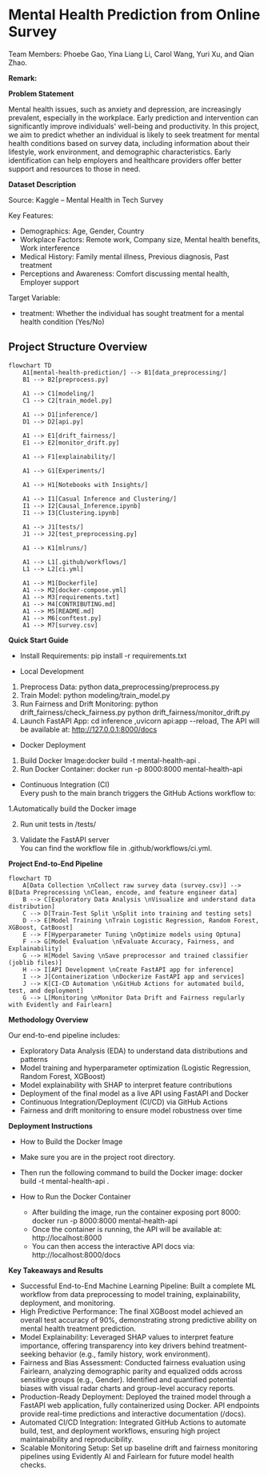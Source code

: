 # Mental Health Prediction from Online Survey
Team Members: Phoebe Gao, Yina Liang Li, Carol Wang, Yuri Xu, and Qian Zhao.

**Remark:**

**Problem Statement**

Mental health issues, such as anxiety and depression, are increasingly prevalent, especially in the workplace.
Early prediction and intervention can significantly improve individuals' well-being and productivity.
In this project, we aim to predict whether an individual is likely to seek treatment for mental health conditions based on survey data, including information about their lifestyle, work environment, and demographic characteristics.
Early identification can help employers and healthcare providers offer better support and resources to those in need.

**Dataset Description**

Source: Kaggle – Mental Health in Tech Survey

Key Features:  
- Demographics: Age, Gender, Country 
- Workplace Factors: Remote work, Company size, Mental health benefits, Work interference
- Medical History: Family mental illness, Previous diagnosis, Past treatment
- Perceptions and Awareness: Comfort discussing mental health, Employer support
  
Target Variable:
- treatment: Whether the individual has sought treatment for a mental health condition (Yes/No)

## Project Structure Overview

```mermaid
flowchart TD
    A1[mental-health-prediction/] --> B1[data_preprocessing/]
    B1 --> B2[preprocess.py]

    A1 --> C1[modeling/]
    C1 --> C2[train_model.py]

    A1 --> D1[inference/]
    D1 --> D2[api.py]

    A1 --> E1[drift_fairness/]
    E1 --> E2[monitor_drift.py]

    A1 --> F1[explainability/]

    A1 --> G1[Experiments/]

    A1 --> H1[Notebooks with Insights/]

    A1 --> I1[Casual Inference and Clustering/]
    I1 --> I2[Causal_Inference.ipynb]
    I1 --> I3[Clustering.ipynb]

    A1 --> J1[tests/]
    J1 --> J2[test_preprocessing.py]

    A1 --> K1[mlruns/]

    A1 --> L1[.github/workflows/]
    L1 --> L2[ci.yml]

    A1 --> M1[Dockerfile]
    A1 --> M2[docker-compose.yml]
    A1 --> M3[requirements.txt]
    A1 --> M4[CONTRIBUTING.md]
    A1 --> M5[README.md]
    A1 --> M6[conftest.py]
    A1 --> M7[survey.csv]
```

**Quick Start Guide**

- Install Requirements: pip install -r requirements.txt

- Local Development
1. Preprocess Data: python data_preprocessing/preprocess.py
2. Train Model: python modeling/train_model.py
3. Run Fairness and Drift Monitoring: python drift_fairness/check_fairness.py
                                      python drift_fairness/monitor_drift.py
4. Launch FastAPI App: cd inference ,uvicorn api:app --reload, The API will be available at: http://127.0.0.1:8000/docs

- Docker Deployment
1. Build Docker Image:docker build -t mental-health-api .
2. Run Docker Container: docker run -p 8000:8000 mental-health-api

-  Continuous Integration (CI)  
Every push to the main branch triggers the GitHub Actions workflow to:

  1.Automatically build the Docker image
  
  2. Run unit tests in /tests/
     
  3. Validate the FastAPI server  
You can find the workflow file in .github/workflows/ci.yml.

**Project End-to-End Pipeline**

```mermaid
flowchart TD
    A[Data Collection \nCollect raw survey data (survey.csv)] --> B[Data Preprocessing \nClean, encode, and feature engineer data]
    B --> C[Exploratory Data Analysis \nVisualize and understand data distribution]
    C --> D[Train-Test Split \nSplit into training and testing sets]
    D --> E[Model Training \nTrain Logistic Regression, Random Forest, XGBoost, CatBoost]
    E --> F[Hyperparameter Tuning \nOptimize models using Optuna]
    F --> G[Model Evaluation \nEvaluate Accuracy, Fairness, and Explainability]
    G --> H[Model Saving \nSave preprocessor and trained classifier (joblib files)]
    H --> I[API Development \nCreate FastAPI app for inference]
    I --> J[Containerization \nDockerize FastAPI app and services]
    J --> K[CI-CD Automation \nGitHub Actions for automated build, test, and deployment]
    G --> L[Monitoring \nMonitor Data Drift and Fairness regularly with Evidently and Fairlearn]
```

**Methodology Overview**

Our end-to-end pipeline includes:
- Exploratory Data Analysis (EDA) to understand data distributions and patterns
- Model training and hyperparameter optimization (Logistic Regression, Random Forest, XGBoost)
- Model explainability with SHAP to interpret feature contributions
- Deployment of the final model as a live API using FastAPI and Docker
- Continuous Integration/Deployment (CI/CD) via GitHub Actions
- Fairness and drift monitoring to ensure model robustness over time

**Deployment Instructions**
-  How to Build the Docker Image
  - Make sure you are in the project root directory.
  - Then run the following command to build the Docker image: docker build -t mental-health-api .

- How to Run the Docker Container
  - After building the image, run the container exposing port 8000: docker run -p 8000:8000 mental-health-api
  - Once the container is running, the API will be available at: http://localhost:8000
  - You can then access the interactive API docs via: http://localhost:8000/docs



**Key Takeaways and Results**

- Successful End-to-End Machine Learning Pipeline: Built a complete ML workflow from data preprocessing to model training, explainability, deployment, and monitoring.
- High Predictive Performance: The final XGBoost model achieved an overall test accuracy of 90%, demonstrating strong predictive ability on mental health treatment prediction.
- Model Explainability: Leveraged SHAP values to interpret feature importance, offering transparency into key drivers behind treatment-seeking behavior (e.g., family history, work environment).
- Fairness and Bias Assessment: Conducted fairness evaluation using Fairlearn, analyzing demographic parity and equalized odds across sensitive groups (e.g., Gender). Identified and quantified potential biases with visual radar charts and group-level accuracy reports.
- Production-Ready Deployment: Deployed the trained model through a FastAPI web application, fully containerized using Docker.
API endpoints provide real-time predictions and interactive documentation (/docs).
- Automated CI/CD Integration: Integrated GitHub Actions to automate build, test, and deployment workflows, ensuring high project maintainability and reproducibility.
- Scalable Monitoring Setup: Set up baseline drift and fairness monitoring pipelines using Evidently AI and Fairlearn for future model health checks.

